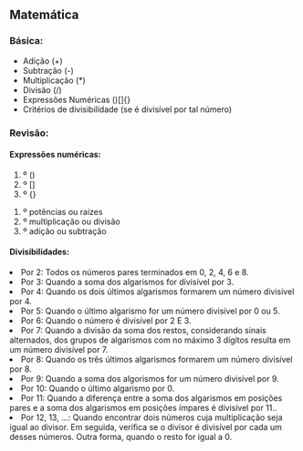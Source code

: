 ## Matemática

### Básica:
<ul>
    <li>Adição (+)</li>
    <li>Subtração (-)</li>
    <li>Multiplicação (*)</li>
    <li>Divisão (/)</li>
    <li>Expressões Numéricas ()[]{}</li>
	<li>Critérios de divisibilidade (se é divisível por tal número)</li>
</ul>

### Revisão:
#### Expressões numéricas:
<ol>
    <li>º ()</li>
    <li>º []</li>
    <li>º {}</li>
</ol>
<ol>
    <li>º potências ou raízes</li>
    <li>º multiplicação ou divisão</li>
    <li>º adição ou subtração</li>
</ol>

#### Divisibilidades:
<li>Por 2: Todos os números pares terminados em 0, 2, 4, 6 e 8.</li>
<li>Por 3: Quando a soma dos algarismos for divisível por 3.</li>
<li>Por 4: Quando os dois últimos algarismos formarem um número divisível por 4.</li>
<li>Por 5: Quando o último algarismo for um número divisível por 0 ou 5.</li>
<li>Por 6: Quando o número é divisível por 2 E 3.</li>
<li>Por 7: Quando a divisão da soma dos restos, considerando sinais alternados, dos grupos de algarismos com no máximo 3 dígitos resulta em um número divisível por 7.</li>
<li>Por 8: Quando os três últimos algarismos formarem um número divisível por 8.</li>
<li>Por 9: Quando a soma dos algorismos for um número divisível por 9.</li>
<li>Por 10: Quando o último algarismo por 0.</li>
<li>Por 11: Quando a diferença entre a soma dos algarismos em posições pares e a soma dos algarismos em posições ímpares é divisível por 11..</li>
<li>Por 12, 13, ...: Quando encontrar dois números cuja multiplicação seja igual ao divisor. Em seguida, verifica se o divisor é divisível por cada um desses números. Outra forma, quando o resto for igual a 0.</li>
